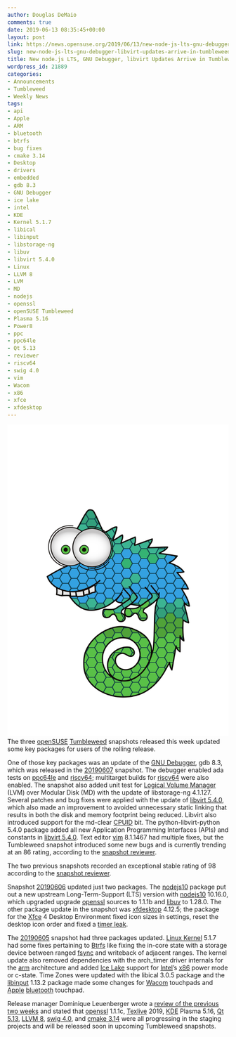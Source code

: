 ```yaml
---
author: Douglas DeMaio
comments: true
date: 2019-06-13 08:35:45+00:00
layout: post
link: https://news.opensuse.org/2019/06/13/new-node-js-lts-gnu-debugger-libvirt-updates-arrive-in-tumbleweed-snapshots/
slug: new-node-js-lts-gnu-debugger-libvirt-updates-arrive-in-tumbleweed-snapshots
title: New node.js LTS, GNU Debugger, libvirt Updates Arrive in Tumbleweed Snapshots
wordpress_id: 21889
categories:
- Announcements
- Tumbleweed
- Weekly News
tags:
- api
- Apple
- ARM
- bluetooth
- btrfs
- bug fixes
- cmake 3.14
- Desktop
- drivers
- embedded
- gdb 8.3
- GNU Debugger
- ice lake
- intel
- KDE
- Kernel 5.1.7
- libical
- libinput
- libstorage-ng
- libuv
- libvirt 5.4.0
- Linux
- LLVM 8
- LVM
- MD
- nodejs
- openssl
- openSUSE Tumbleweed
- Plasma 5.16
- Power8
- ppc
- ppc64le
- Qt 5.13
- reviewer
- riscv64
- swig 4.0
- vim
- Wacom
- x86
- xfce
- xfdesktop
---
```


![](/wp-content/uploads/2016/09/vector-chameleon.png)The three [openSUSE](https://www.opensuse.org/) [Tumbleweed](https://en.opensuse.org/Portal:Tumbleweed) snapshots released this week updated some key packages for users of the rolling release.

One of those key packages was an update of the [GNU Debugger](https://www.gnu.org/s/gdb/), gdb 8.3, which was released in the [20190607](https://lists.opensuse.org/opensuse-factory/2019-06/msg00115.html) snapshot. The debugger enabled ada tests on [ppc64le](https://en.wikipedia.org/wiki/Ppc64) and [riscv64](https://en.wikipedia.org/wiki/RISC-V); multitarget builds for [riscv64](https://en.wikipedia.org/wiki/RISC-V) were also enabled. The snapshot also added unit test for [Logical Volume Manager](https://en.wikipedia.org/wiki/Logical_Volume_Manager_(Linux)) (LVM) over Modular Disk (MD) with the update of libstorage-ng 4.1.127. Several patches and bug fixes were applied with the update of [libvirt 5.4.0](https://libvirt.org/news.html), which also made an improvement to avoided unnecessary static linking that results in both the disk and memory footprint being reduced. Libvirt also introduced support for the md-clear [CPUID](https://en.wikipedia.org/wiki/CPUID) bit. The python-libvirt-python 5.4.0 package added all new Application Programming Interfaces (APIs) and constants in [libvirt 5.4.0](https://libvirt.org/news.html). Text editor [vim](https://www.vim.org/) 8.1.1467 had multiple fixes, but the Tumbleweed snapshot introduced some new bugs and is currently trending at an 86 rating, according to the [snapshot reviewer](http://review.tumbleweed.boombatower.com/).

The two previous snapshots recorded an exceptional stable rating of 98 according to the [snapshot reviewer](http://review.tumbleweed.boombatower.com/).

Snapshot [20190606](https://lists.opensuse.org/opensuse-factory/2019-06/msg00104.html) updated just two packages. The [nodejs10](https://nodejs.org/) package put out a new upstream Long-Term-Support (LTS) version with [nodejs10](https://nodejs.org/) 10.16.0, which upgraded upgrade [openssl](https://www.openssl.org/) sources to 1.1.1b and [libuv](https://github.com/libuv/libuv) to 1.28.0. The other package update in the snapshot was [xfdesktop](https://linux.die.net/man/1/xfdesktop) 4.12.5; the package for the [Xfce](https://www.xfce.org/) 4 Desktop Environment fixed icon sizes in settings, reset the desktop icon order and fixed a [timer leak](https://bugzilla.xfce.org/show_bug.cgi?id=13887).

The [20190605](https://lists.opensuse.org/opensuse-factory/2019-06/msg00096.html) snapshot had three packages updated. [Linux Kernel](https://www.kernel.org/) 5.1.7 had some fixes pertaining to [Btrfs](https://en.wikipedia.org/wiki/Btrfs) like fixing the in-core state with a storage device between ranged [fsync](https://linux.die.net/man/2/fsync) and writeback of adjacent ranges. The kernel update also removed dependencies with the arch_timer driver internals for the [arm](https://www.arm.com/) architecture and added [Ice Lake](https://en.wikipedia.org/wiki/Ice_Lake_(microarchitecture)) support for [Intel](https://www.intel.com)’s [x86](https://en.wikipedia.org/wiki/X86) power mode or c-state. Time Zones were updated with the libical 3.0.5 package and the [libinput](https://www.freedesktop.org/wiki/Software/libinput/) 1.13.2 package made some changes for [Wacom](https://www.wacom.com/) touchpads and [Apple](https://www.apple.com/) [bluetooth](https://www.bluetooth.com/) touchpad.

Release manager Dominique Leuenberger wrote a [review of the previous two weeks](https://lists.opensuse.org/opensuse-factory/2019-06/msg00105.html) and stated that [openssl](https://www.openssl.org/) 1.1.1c, [Texlive](https://en.wikipedia.org/wiki/TeX_Live) 2019, [KDE](https://kde.org/) Plasma 5.16, [Qt 5.13](https://blog.qt.io/), [LLVM 8](https://releases.llvm.org/8.0.0/docs/ReleaseNotes.html), [swig 4.0](https://github.com/swig/swig/wiki/SWIG-4.0-Development), and [cmake 3.14](https://cmake.org/cmake/help/v3.14/release/3.14.html) were all progressing in the staging projects and will be released soon in upcoming Tumbleweed snapshots.
